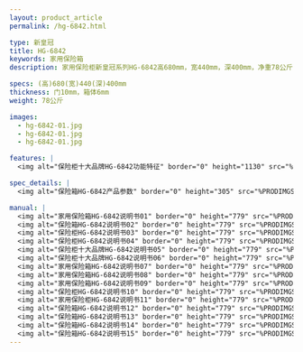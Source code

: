 ```yaml
---
layout: product_article
permalink: /hg-6842.html

type: 新皇冠
title: HG-6842
keywords: 家用保险箱
description: 家用保险柜新皇冠系列HG-6842高680mm，宽440mm，深400mm，净重78公斤，柜体震动侦测预警和电量自检功能，全程智能管控无忧。

specs: (高)680(宽)440(深)400mm
thickness: 门10mm，箱体6mm
weight: 78公斤

images:
  - hg-6842-01.jpg
  - hg-6842-01.jpg
  - hg-6842-01.jpg

features: |
  <img alt="保险柜十大品牌HG-6842功能特征" border="0" height="1130" src="%PRODIMGS%/hg-gn.jpg" width="538" />

spec_details: |
  <img alt="保险箱HG-6842产品参数" border="0" height="305" src="%PRODIMGS%/hg-cpcs.jpg" width="538" />

manual: |
  <img alt="家用保险箱HG-6842说明书01" border="0" height="779" src="%PRODIMGS%/hg-sm01.jpg" width="528" />  
  <img alt="保险箱HG-6842说明书02" border="0" height="779" src="%PRODIMGS%/hg-sm02.jpg" width="528" />  
  <img alt="保险柜HG-6842说明书03" border="0" height="779" src="%PRODIMGS%/hg-sm03.jpg" width="528" />  
  <img alt="保险柜HG-6842说明书04" border="0" height="779" src="%PRODIMGS%/hg-sm04.jpg" width="528" />  
  <img alt="保险柜十大品牌HG-6842说明书05" border="0" height="779" src="%PRODIMGS%/hg-sm05.jpg" width="528" />  
  <img alt="保险柜十大品牌HG-6842说明书06" border="0" height="779" src="%PRODIMGS%/hg-sm06.jpg" width="528" />  
  <img alt="家用保险箱HG-6842说明书07" border="0" height="779" src="%PRODIMGS%/hg-sm07.jpg" width="528" />  
  <img alt="家用保险箱HG-6842说明书08" border="0" height="779" src="%PRODIMGS%/hg-sm08.jpg" width="528" />  
  <img alt="家用保险箱HG-6842说明书09" border="0" height="779" src="%PRODIMGS%/hg-sm09.jpg" width="528" />  
  <img alt="保险柜HG-6842说明书10" border="0" height="779" src="%PRODIMGS%/hg-sm10.jpg" width="528" />  
  <img alt="家用保险柜HG-6842说明书11" border="0" height="779" src="%PRODIMGS%/hg-sm11.jpg" width="528" />  
  <img alt="保险箱HG-6842说明书12" border="0" height="779" src="%PRODIMGS%/hg-sm12.jpg" width="528" />  
  <img alt="保险箱HG-6842说明书13" border="0" height="779" src="%PRODIMGS%/hg-sm13.jpg" width="528" />  
  <img alt="保险箱HG-6842说明书14" border="0" height="779" src="%PRODIMGS%/hg-sm14.jpg" width="528" />  
  <img alt="保险箱HG-6842说明书15" border="0" height="779" src="%PRODIMGS%/hg-sm15.jpg" width="528" />
---
```

